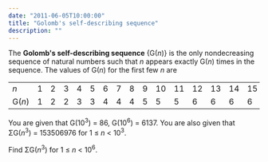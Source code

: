 ```yaml
---
date: "2011-06-05T10:00:00"
title: "Golomb's self-describing sequence"
description: ""
---
```


<p>The <b>Golomb's self-describing sequence</b> {G(<var>n</var>)} is the only nondecreasing sequence of natural numbers such that <var>n</var> appears exactly G(<var>n</var>) times in the sequence. The values of G(<var>n</var>) for the first few <var>n</var> are</p>
<p></p><div align="center">
<table align="center" border="0" cellpadding="5" cellspacing="1"><tr><td align="left"><var>n</var></td><td>1</td><td>2</td><td>3</td><td>4</td><td>5</td><td>6</td><td>7</td><td>8</td><td>9</td><td>10</td><td>11</td><td>12</td><td>13</td><td>14</td><td>15</td><td>…</td></tr><tr><td>G(<var>n</var>)</td><td>1</td><td>2</td><td>2</td><td>3</td><td>3</td><td>4</td><td>4</td><td>4</td><td>5</td><td>5</td><td>5</td><td>6</td><td>6</td><td>6</td><td>6</td><td>…</td></tr></table></div>
<p>You are given that G(10<sup>3</sup>) = 86, G(10<sup>6</sup>) = 6137.
You are also given that ΣG(<var>n</var><sup>3</sup>) = 153506976 for 1 ≤ <var>n</var> &lt; 10<sup>3</sup>.</p>
<p>Find ΣG(<var>n</var><sup>3</sup>) for 1 ≤ <var>n</var> &lt; 10<sup>6</sup>.</p>

